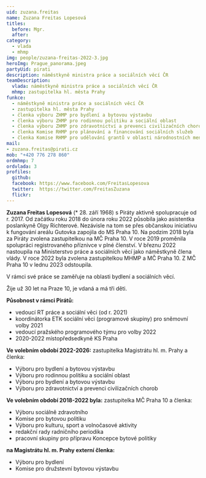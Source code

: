 ```yaml
---
uid: zuzana.freitas
name: Zuzana Freitas Lopesová
titles:
  before: Mgr.
  after:
category: 
  - vlada
  - mhmp
img: people/zuzana-freitas-2022-3.jpg
heroImg: Prague_panorama.jpeg
partyUid: pirati
description: náměstkyně ministra práce a sociálních věcí ČR
teamDescription: 
  vlada: náměstkyně ministra práce a sociálních věcí ČR
  mhmp: zastupitelka hl. města Prahy
funkce:
  - náměstkyně ministra práce a sociálních věcí ČR
  - zastupitelka hl. města Prahy
  - členka výboru ZHMP pro bydlení a bytovou výstavbu
  - členka výboru ZHMP pro rodinnou politiku a sociální oblast
  - členka výboru ZHMP pro zdravotnictví a prevenci civilizačních chorob
  - členka Komise RHMP pro plánování a financování sociálních služeb
  - členka Komise RHMP pro udělování grantů v oblasti národnostních menšin a integrace cizinců
mail:
- zuzana.freitas@pirati.cz
mob: "+420 776 278 860"
ordmhmp: 7
ordvlada: 3
profiles:
  github:       
  facebook: https://www.facebook.com/FreitasLopesova   
  twitter:  https://twitter.com/FreitasZuzana	  
  flickr:		  
---
```


**Zuzana Freitas Lopesová** (* 28. září 1968) s Piráty aktivně spolupracuje od r. 2017. Od začátku roku 2018 do února roku 2022 působila jako asistentka poslankyně Olgy Richterové. Nezávisle na tom se přes občanskou iniciativu k fungování areálu Gutovka zapojila do MS Praha 10. Na podzim 2018 byla za Piráty zvolena zastupitelkou na MČ Praha 10. V roce 2019 proměnila spolupráci registrovaného příznivce v plné členství. V březnu 2022 nastoupila na Ministerstvo práce a sociálních věcí jako náměstkyně člena vlády. V roce 2022 byla zvolena zastupitelkou MHMP a MČ Praha 10. Z MČ Praha 10 v lednu 2023 odstoupila.

V rámci své práce se zaměřuje na oblasti bydlení a sociálních věcí.

Žije už 30 let na Praze 10, je vdaná a má tři děti.

**Působnost v rámci Pirátů:**
- vedoucí RT práce a sociální věci (od r. 2021)
- koordinátorka ETK sociální věci (programové skupiny) pro sněmovní volby 2021
- vedoucí pražského programového týmu pro volby 2022
- 2020-2022 místopředsedkyně KS Praha

**Ve volebním období 2022-2026:**
zastupitelka Magistrátu hl. m. Prahy a členka:
- Výboru pro bydlení a bytovou výstavbu
- Výboru pro rodinnou politiku a sociální oblast
- Výboru pro bydlení a bytovou výstavbu
- Výboru pro zdravotnictví a prevenci civilizačních chorob

**Ve volebním období 2018-2022 byla:**
zastupitelka MČ Praha 10 a členka:
- Výboru sociálně zdravotního
- Komise pro bytovou politiku
- Výboru pro kulturu, sport a volnočasové aktivity
- redakční rady radničního periodika
- pracovní skupiny pro přípravu Koncepce bytové politiky

**na Magistrátu hl. m. Prahy externí členka:**
- Výboru pro bydlení
- Komise pro družstevní bytovou výstavbu


